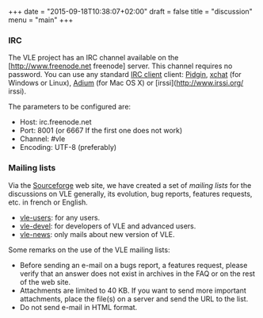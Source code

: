 +++
date = "2015-09-18T10:38:07+02:00"
draft = false
title = "discussion"
menu = "main"
+++

### IRC

The VLE project has an IRC channel available on the [http://www.freenode.net
freenode] server. This channel requires no password. You can use any standard
[IRC client](http://en.wikipedia.org/wiki/Internet_Relay_Chat) client:
[Pidgin](http://www.pidgin.im/), [xchat](http://xchat.org/) (for Windows or
Linux), [Adium](http://adium.aybee.net/) (for Mac OS X) or
[irssi](http://www.irssi.org/ irssi).

The parameters to be configured are:

- Host: irc.freenode.net
- Port: 8001 (or 6667 If the first one does not work)
- Channel: #vle
- Encoding: UTF-8 (preferably)

### Mailing lists

Via the [Sourceforge](http://www.sourceforge.net/projects/vle) web site, we have
created a set of _mailing lists_ for the discussions on VLE generally, its
evolution, bug reports, features requests, etc. in french or English.

- [vle-users](http://lists.sourceforge.net/lists/listinfo/vle-users): for any
  users.
- [vle-devel](http://lists.sourceforge.net/lists/listinfo/vle-devel): for
  developers of VLE and advanced users.
- [vle-news](http://lists.sourceforge.net/lists/listinfo/vle-news): only mails
  about new version of VLE.

Some remarks on the use of the VLE mailing lists:

- Before sending an e-mail on a bugs report, a features request, please verify
  that an answer does not exist in archives in the FAQ or on the rest of the web
  site.
- Attachments are limited to 40 KB. If you want to send more important
  attachments, place the file(s) on a server and send the URL to the list.
- Do not send e-mail in HTML format.
